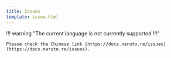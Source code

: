 ```yaml
---
title: Issues
template: issue.html
---
```


!!! warning "The current language is not currently supported !!!"

    Please check the Chinese link [https://docs.naruto.re/issues](https://docs.naruto.re/issues).
